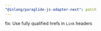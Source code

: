 ```yaml
---
"@inlang/paraglide-js-adapter-next": patch
---
```


fix: Use fully qualified hrefs in `Link` headers
